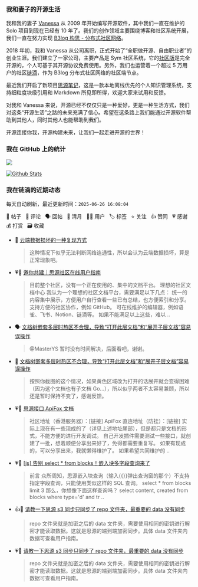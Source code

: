 ### 我和妻子的开源生活

我和我的妻子 [Vanessa](https://github.com/Vanessa219) 从 2009 年开始编写开源软件，其中我们一直在维护的 Solo 项目到现在已经有 10 年了。我们的创作领域主要围绕博客和社区系统开展，我们一直在努力实现 [B3log 构思 - 分布式社区网络](https://ld246.com/article/1546941897596)。

2018 年初，我和 Vanessa 从公司离职，正式开始了“全职做开源、自由职业者”的创业生涯。我们建立了一家公司，主要产品是 Sym 社区系统，它的[社区版](https://github.com/88250/symphony)是完全开源的，个人可基于其开源协议免费使用。另外，我们也运营着一个超过 5 万用户的社区[链滴](https://ld246.com)，作为 B3log 分布式社区网络的社区端节点。

最近我们开启了新项目[思源笔记](https://github.com/siyuan-note/siyuan)，这是一款本地离线优先的个人知识管理系统，支持细粒度块级引用和 Markdown 所见即所得，欢迎大家来试用和反馈。

对我和 Vanessa 来说，开源已经不仅仅只是一种爱好，更是一种生活方式，我们对这条“开源生活”之路的未来充满了信心。希望在这条路上我们能通过开源软件帮助到其他人，同时其他人也能帮助到我们。

开源连接你我，开源构建未来，让我们一起走进开源的世界！

### 我在 GitHub 上的统计

<a title="Hits" target="_blank" href="https://github.com/88250/88250"><img src="https://hits.b3log.org/88250/88250.svg"></a>

[![Github Stats](https://github-readme-stats.vercel.app/api?username=88250&theme=tokyonight&show_icons=true)](https://github.com/88250)

<!--events start -->

### 我在链滴的近期动态

每天自动刷新，最近更新时间：`2025-06-26 16:08:04`

📝 帖子 &nbsp; 💬 评论 &nbsp; 🗣 回帖 &nbsp; 🌙 清月 &nbsp; 👨‍💻 用户 &nbsp; 🏷️ 标签 &nbsp; ⭐️ 关注 &nbsp; 👍 赞同 &nbsp; 💗 感谢 &nbsp; 💰 打赏 &nbsp; 🗃 收藏

* 💬 [云端数据损坏的一种复现方式](https://ld246.com/article/1750835364248/comment/1750841807131#comments)

  > 这种情况下似乎无法判断网络连通性，所以会认为云端数据损坏，算是正常现象吧。
* 💗📝 [邀你共建｜思源社区在线用户指南](https://ld246.com/article/1750829945631)

  > 目前整个社区，没有一个正在使用的、集中的文档平台。 理想的社区文档中心 我认为一个理想的社区文档平台，需要满足以下几点： 统一的内容集中展示，方便用户自行查看一些已有总结，也方便索引和分享。 支持方便的社区协作，例如 GitHub。 可在线维护的编辑器，例如语雀、飞书、Notion、链滴等。 如果不能满足以上这些，难以 ..
* 🗣 [文档树嵌套多层时热区不合理，导致“打开此层文档”和“展开子层文档”容易误操作](https://ld246.com/article/1750733218510/comment/1750737181455#comments)

  > @MasterYS 暂时没有时间解决，后面看吧，谢谢。
* 💬 [文档树嵌套多层时热区不合理，导致“打开此层文档”和“展开子层文档”容易误操作](https://ld246.com/article/1750733218510/comment/1750737181455#comments)

  > 按照你截图的这个情况，如果黄色区域改为打开的话展开就会变得困难（因为这个文档也有子文档 Go...），所以似乎两者不太容易兼顾，所以还是暂时保持不变了，感谢反馈。
* 💗📝 [思源接口 ApiFox 文档](https://ld246.com/article/1750663176174)

  > 社区地址（香港服务器）：[链接] ApiFox 直连地址（防挂）：[链接] 实际上现在有一些现成的了（详见上述地址尾部），但是都只是文档的形式，不能方便的进行开发调试。 自己开发插件需要测试一些接口，就创建了一批，想着顺便分享出来好了，免得都需要重复写。 如果有现成的，可以分享出来，我就懒得维护了。 如果希望共同维护的 ..
* 💗📝 [[js] 告别 select * from blocks！嵌入块多字段查询来了](https://ld246.com/article/1750463052773)

  > 前言 众所周知，思源嵌入块查询（输入{{}}弹出查询窗的那个）不支持指定字段查询，只能使用类似这样的 SQL 查询。 select * from blocks limit 3 那么，你想像下面这样查询吗？ select content, created from blocks where type='d' and tr ..
* 👍💬 [请教一下思源 s3 同步只同步了 repo 文件夹，最重要的 data 没有同步](https://ld246.com/article/1750504275939/comment/1750504543518#comments)

  > repo 文件夹就是加密之后的 data 文件夹，需要使用相同的密钥进行解密才能读取数据。这就是思源的端到端加密同步。具体 data 文件夹内数据可查看用户指南。
* 💗💬 [请教一下思源 s3 同步只同步了 repo 文件夹，最重要的 data 没有同步](https://ld246.com/article/1750504275939/comment/1750504543518#comments)

  > repo 文件夹就是加密之后的 data 文件夹，需要使用相同的密钥进行解密才能读取数据。这就是思源的端到端加密同步。具体 data 文件夹内数据可查看用户指南。


<!--events end -->
